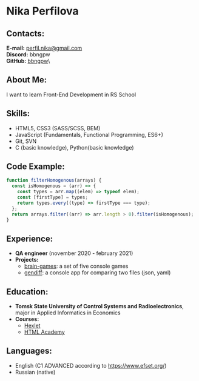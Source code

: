 # Nika Perfilova

## Contacts:

**E-mail:** [perfil.nika@gmail.com](mailto:perfil.nika@gmail.com)\
**Discord:** bbngpw\
**GitHub:** [bbngpw](https://github.com/bbngpw)\

## About Me:

I want to learn Front-End Development in RS School

## Skills:

- HTML5, CSS3 (SASS/SCSS, BEM)
- JavaScript (Fundamentals, Functional Programming, ES6+)
- Git, SVN
- C (basic knowledge), Python(basic knowledge)

## Code Example:

```javascript
function filterHomogenous(arrays) {
  const isHomogenous = (arr) => {
    const types = arr.map((elem) => typeof elem);
    const [firstType] = types;
    return types.every((type) => firstType === type);
  };
  return arrays.filter((arr) => arr.length > 0).filter(isHomogenous);
}
```

## Experience:

- **QA engineer** (november 2020 - february 2021)
- **Projects:**
  - [brain-games](https://github.com/bbngpw/frontend-project-lvl1): a set of five console games
  - [gendiff](https://github.com/bbngpw/frontend-project-lvl2): a console app for comparing two files (json, yaml)

## Education:

- **Tomsk State University of Control Systems and Radioelectronics**, major in Applied Informatics in Economics
- **Courses:**
  - [Hexlet](https://ru.hexlet.io/u/bbngpw)
  - [HTML Academy](https://htmlacademy.ru/profile/id421001)

## Languages:

- English (C1 ADVANCED according to https://www.efset.org/)
- Russian (native)
